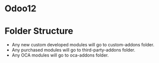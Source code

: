 # Odoo12

# Folder Structure

* Any new custom developed modules will go to custom-addons folder.
* Any purchased modules will go to third-party-addons folder.
* Any OCA modules will go to oca-addons folder.

